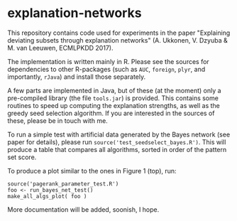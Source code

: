 # explanation-networks

This repository contains code used for experiments in the paper "Explaining deviating subsets through explanation networks" (A. Ukkonen, V. Dzyuba & M. van Leeuwen, ECMLPKDD 2017).

The implementation is written mainly in R. Please see the sources for dependencies to other R-packages (such as `AUC`, `foreign`, `plyr`, and importantly, `rJava`) and install those separately.

A few parts are implemented in Java, but of these (at the moment) only a pre-compiled library (the file `tools.jar`) is provided. This contains some routines to speed up computing the explanation strengths, as well as the greedy seed selection algorithm. If you are interested in the sources of these, please be in touch with me.

To run a simple test with artificial data generated by the Bayes network (see paper for details), please run `source('test_seedselect_bayes.R')`. This will produce a table that compares all algorithms, sorted in order of the pattern set score.

To produce a plot similar to the ones in Figure 1 (top), run:
```
source('pagerank_parameter_test.R')
foo <- run_bayes_net_test()
make_all_algs_plot( foo )
```

More documentation will be added, soonish, I hope.
